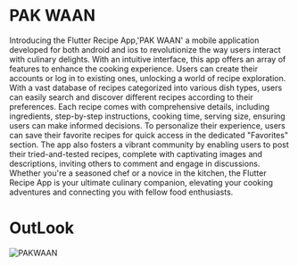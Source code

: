 # PAK WAAN
Introducing the Flutter Recipe App,'PAK WAAN' a mobile application developed for both android and ios to revolutionize the way users interact with culinary delights. With an intuitive interface, this app offers an array of features to enhance the cooking experience. Users can create their accounts or log in to existing ones, unlocking a world of recipe exploration. With a vast database of recipes categorized into various dish types, users can easily search and discover different recipes according to their preferences. Each recipe comes with comprehensive details, including ingredients, step-by-step instructions, cooking time, serving size, ensuring users can make informed decisions. To personalize their experience, users can save their favorite recipes for quick access in the dedicated "Favorites" section. The app also fosters a vibrant community by enabling users to post their tried-and-tested recipes, complete with captivating images and descriptions, inviting others to comment and engage in discussions. Whether you're a seasoned chef or a novice in the kitchen, the Flutter Recipe App is your ultimate culinary companion, elevating your cooking adventures and connecting you with fellow food enthusiasts.
# OutLook
![PAKWAAN](https://github.com/Mahnoooor/Recipe_App_Flutter/assets/83499796/1de9b83d-4987-476d-aa6a-835a9fb3a51c)
